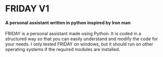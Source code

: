 # FRIDAY V1

#### A personal assistant written in python inspired by Iron man

 FRIDAY is a personal assistant made using Python. It is coded in a structured way so that you can easily 
 understand and modify the code for your needs. I only tested FRIDAY on windows, but it should run on other operating systems 
 if the required modules are installed.
